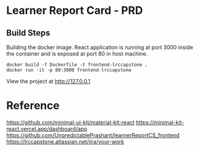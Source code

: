 # Learner Report Card - PRD

## Build Steps

Building the docker image. React application is running at port 3000 inside the container and is exposed at port 80 in host machine.

```
docker build -f Dockerfile -t frontend-lrccapstone .
docker run -it -p 80:3000 frontend-lrccapstone
```

View the project at http://127.0.0.1

# Reference

https://github.com/minimal-ui-kit/material-kit-react
https://minimal-kit-react.vercel.app/dashboard/app
https://github.com/UnpredictablePrashant/learnerReportCS_frontend
https://lrccapstone.atlassian.net/jira/your-work
